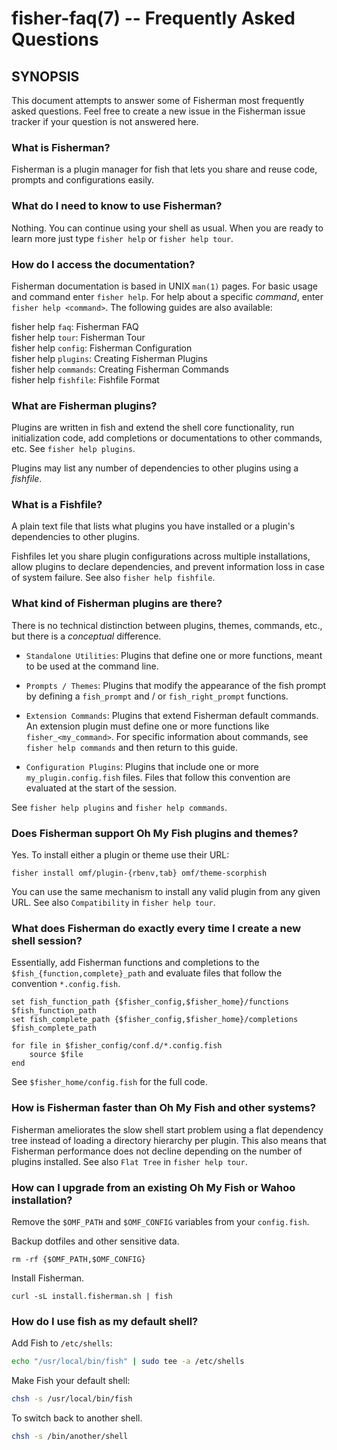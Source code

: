 fisher-faq(7) -- Frequently Asked Questions
===========================================

## SYNOPSIS

This document attempts to answer some of Fisherman most frequently asked questions. Feel free to create a new issue in the Fisherman issue tracker if your question is not answered here.

### What is Fisherman?

Fisherman is a plugin manager for fish that lets you share and reuse code, prompts and configurations easily.

### What do I need to know to use Fisherman?

Nothing. You can continue using your shell as usual. When you are ready to learn more just type `fisher help` or `fisher help tour`.

### How do I access the documentation?

Fisherman documentation is based in UNIX `man(1)` pages. For basic usage and command enter `fisher help`. For help about a specific *command*, enter `fisher help <command>`. The following guides are also available:

fisher help `faq`: Fisherman FAQ<br>
fisher help `tour`: Fisherman Tour<br>
fisher help `config`: Fisherman Configuration<br>
fisher help `plugins`: Creating Fisherman Plugins<br>
fisher help `commands`: Creating Fisherman Commands<br>
fisher help `fishfile`: Fishfile Format<br>

### What are Fisherman plugins?

Plugins are written in fish and extend the shell core functionality, run initialization code, add completions or documentations to other commands, etc. See `fisher help plugins`.

Plugins may list any number of dependencies to other plugins using a *fishfile*.

### What is a Fishfile?

A plain text file that lists what plugins you have installed or a plugin's dependencies to other plugins.

Fishfiles let you share plugin configurations across multiple installations, allow plugins to declare dependencies, and prevent information loss in case of system failure. See also `fisher help fishfile`.

### What kind of Fisherman plugins are there?

There is no technical distinction between plugins, themes, commands, etc., but there is a *conceptual* difference.

* `Standalone Utilities`: Plugins that define one or more functions, meant to be used at the command line.

* `Prompts / Themes`: Plugins that modify the appearance of the fish prompt by defining a `fish_prompt` and / or `fish_right_prompt` functions.

* `Extension Commands`: Plugins that extend Fisherman default commands. An extension plugin must define one or more functions like `fisher_<my_command>`. For specific information about commands, see `fisher help commands` and then return to this guide.

* `Configuration Plugins`: Plugins that include one or more `my_plugin.config.fish` files. Files that follow this convention are evaluated at the start of the session.

See `fisher help plugins` and `fisher help commands`.

### Does Fisherman support Oh My Fish plugins and themes?

Yes. To install either a plugin or theme use their URL:

```
fisher install omf/plugin-{rbenv,tab} omf/theme-scorphish
```

You can use the same mechanism to install any valid plugin from any given URL. See also `Compatibility` in `fisher help tour`.

### What does Fisherman do exactly every time I create a new shell session?

Essentially, add Fisherman functions and completions to the `$fish_{function,complete}_path` and evaluate files that follow the convention `*.config.fish`.

```fish
set fish_function_path {$fisher_config,$fisher_home}/functions $fish_function_path
set fish_complete_path {$fisher_config,$fisher_home}/completions $fish_complete_path

for file in $fisher_config/conf.d/*.config.fish
    source $file
end
```

See `$fisher_home/config.fish` for the full code.

### How is Fisherman faster than Oh My Fish and other systems?

Fisherman ameliorates the slow shell start problem using a flat dependency tree instead of loading a directory hierarchy per plugin. This also means that Fisherman performance does not decline depending on the number of plugins installed. See also `Flat Tree` in `fisher help tour`.

### How can I upgrade from an existing Oh My Fish or Wahoo installation?

Remove the `$OMF_PATH` and `$OMF_CONFIG` variables from your `config.fish`.

Backup dotfiles and other sensitive data.

```fish
rm -rf {$OMF_PATH,$OMF_CONFIG}
```

Install Fisherman.

```
curl -sL install.fisherman.sh | fish
```

### How do I use fish as my default shell?

Add Fish to `/etc/shells`:

```sh
echo "/usr/local/bin/fish" | sudo tee -a /etc/shells
```

Make Fish your default shell:

```sh
chsh -s /usr/local/bin/fish
```

To switch back to another shell.

```sh
chsh -s /bin/another/shell
```
